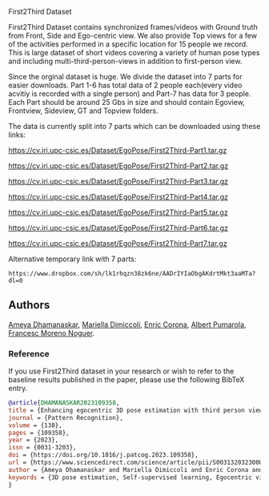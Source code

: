 First2Third Dataset

First2Third Dataset contains synchronized frames/videos with Ground truth from Front, Side and Ego-centric view. We also provide Top views for a few of the activities performed in a specific location for 15 people we record.  This is large dataset of short videos covering a variety of human pose types and including multi-third-person-views in addition to first-person view.


Since the orginal dataset is huge. We divide the dataset into 7 parts for easier downloads.  Part 1-6 has total data of 2 people each(every video acvitiy is recorded with a single person) and Part-7 has data for 3 people. Each Part should be around 25 Gbs in size and should contain Egoview, Frontview, Sideview, GT and Topview folders.

The data is currently split into 7 parts which can be downloaded using these links:

 https://cv.iri.upc-csic.es/Dataset/EgoPose/First2Third-Part1.tar.gz

 https://cv.iri.upc-csic.es/Dataset/EgoPose/First2Third-Part2.tar.gz

 https://cv.iri.upc-csic.es/Dataset/EgoPose/First2Third-Part3.tar.gz

 https://cv.iri.upc-csic.es/Dataset/EgoPose/First2Third-Part4.tar.gz

 https://cv.iri.upc-csic.es/Dataset/EgoPose/First2Third-Part5.tar.gz

 https://cv.iri.upc-csic.es/Dataset/EgoPose/First2Third-Part6.tar.gz

 https://cv.iri.upc-csic.es/Dataset/EgoPose/First2Third-Part7.tar.gz


 Alternative temporary link with 7 parts:
 ```
https://www.dropbox.com/sh/lk1rhqzn38zk6ne/AADrIYIaObgAKdrtMkt3aaMTa?dl=0
 ```

## Authors
[Ameya Dhamanaskar](https://nudlesoup.github.io/), [Mariella Dimiccoli](https://www.iri.upc.edu/people/mdimiccoli/), [Enric Corona](https://www.iri.upc.edu/people/ecorona/), [Albert Pumarola](https://www.albertpumarola.com/), [Francesc Moreno Noguer](http://www.iri.upc.edu/people/fmoreno/).

### Reference
If you use First2Third dataset in your research or wish to refer to the baseline results published in the paper, please use the following BibTeX entry.

```BibTeX
@article{DHAMANASKAR2023109358,
title = {Enhancing egocentric 3D pose estimation with third person views},
journal = {Pattern Recognition},
volume = {138},
pages = {109358},
year = {2023},
issn = {0031-3203},
doi = {https://doi.org/10.1016/j.patcog.2023.109358},
url = {https://www.sciencedirect.com/science/article/pii/S0031320323000596},
author = {Ameya Dhamanaskar and Mariella Dimiccoli and Enric Corona and Albert Pumarola and Francesc Moreno-Noguer},
keywords = {3D pose estimation, Self-supervised learning, Egocentric vision}
}
```
